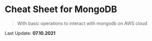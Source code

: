 # Cheat Sheet for MongoDB

> With basic operations to interact with mongodb on AWS cloud

Last Update: **07.10.2021**
